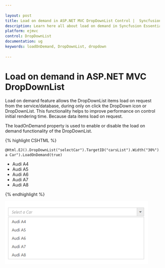 ```yaml
---

layout: post
title: Load on demand in ASP.NET MVC DropDownList Control |  Syncfusion 
description: Learn here all about load on demand in Syncfusion Essential ASP.NET MVC DropDownList control, its elements, and more.
platform: ejmvc
control: DropDownList
documentation: ug
keywords: loadOnDemand, DropDownList, dropdown

---
```


# Load on demand in ASP.NET MVC DropDownList

Load on demand feature allows the DropDownList items load on request from the service/database, during only on click the DropDown icon or DropDownList. This functionality helps to improve performance on control initial rendering time. Because data items load on request. 

The loadOnDemand property is used to enable or disable the load on demand functionality of the DropDownList.

{% highlight CSHTML %}

    @Html.EJ().DropDownList("selectCar").TargetID("carsList").Width("30%").WatermarkText("Select a Car").LoadOnDemand(true)
<div id="carsList">
    <ul>
        <li>Audi A4</li>
        <li>Audi A5</li>
        <li>Audi A6</li>
        <li>Audi A7</li>
        <li>Audi A8</li>
    </ul>
</div>

     
{% endhighlight %}

![](LoadOnDemand_images/loadondemand.png)

